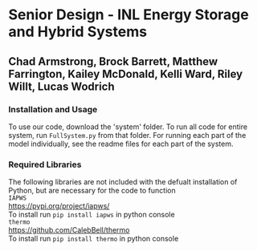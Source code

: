 # Senior Design - INL Energy Storage and Hybrid Systems
## Chad Armstrong, Brock Barrett, Matthew Farrington, Kailey McDonald, Kelli Ward, Riley Willt, Lucas Wodrich

### Installation and Usage
To use our code, download the 'system' folder. To run all code for entire system, run `FullSystem.py` from that folder. For running each part of the model individually, see the readme files for each part of the system.

### Required Libraries
The following libraries are not included with the defualt installation of Python, but are necessary for the code to function<br />
`IAPWS`<br  />
https://pypi.org/project/iapws/ <br />
To install run `pip install iapws` in python console<br  />
`thermo`<br />
https://github.com/CalebBell/thermo <br />
To install run `pip install thermo` in python console<br  />

